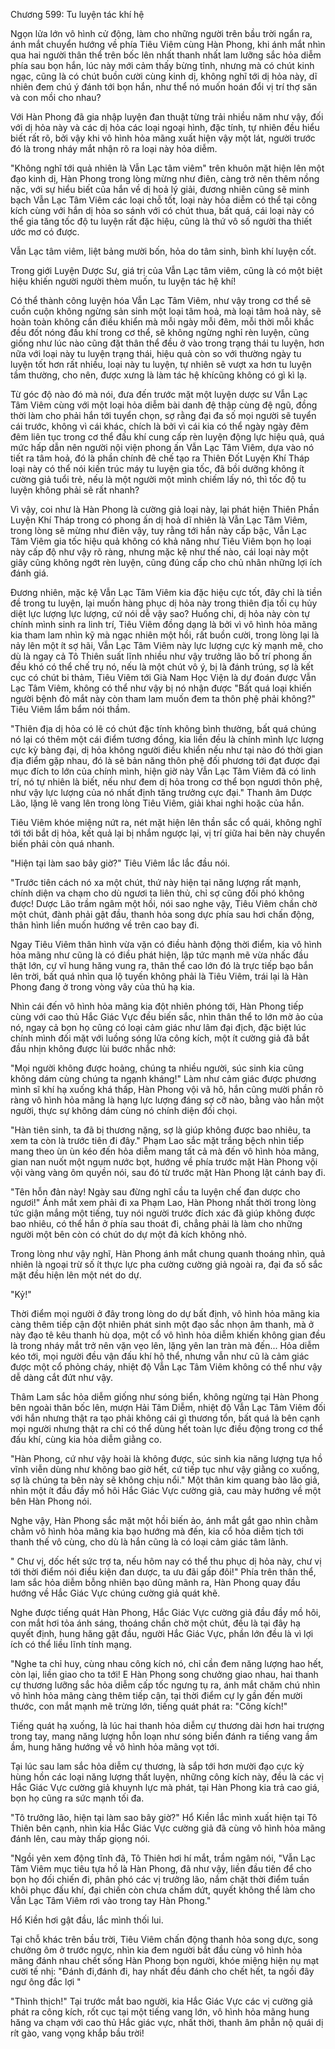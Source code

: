 




Chương 599: Tu luyện tác khí hệ


Ngọn lửa lớn vô hình cử động, làm cho những người trên bầu trời ngẩn ra, ánh mắt chuyển hướng về phía Tiêu Viêm cùng Hàn Phong, khi ánh mắt nhìn qua hai người thân thể trên bốc lên nhất thanh nhất lam lưỡng sắc hỏa diễm phía sau bọn hắn, lúc này mới cảm thấy bừng tỉnh, nhưng mà có chút kinh ngạc, cũng là có chút buồn cười cùng kinh dị, không nghĩ tới dị hỏa này, dĩ nhiên đem chú ý đánh tới bọn hắn, như thể nó muốn hoán đổi vị trí thợ săn và con mồi cho nhau?

Với Hàn Phong đã gia nhập luyện đan thuật từng trải nhiều năm như vậy, đối với dị hỏa này và các dị hỏa các loại ngoại hình, đặc tính, tự nhiên đều hiểu biết rất rõ, bởi vậy khi vô hình hỏa mãng xuất hiện vậy một lát, người trước đó là trong nháy mắt nhận rõ ra loại này hỏa diễm.

"Không nghĩ tới quả nhiên là Vẫn Lạc tâm viêm" trên khuôn mặt hiện lên một đạo kinh dị, Hàn Phong trong lòng mừng như điên, càng trở nên thêm nồng nặc, với sự hiểu biết của hắn về dị hoả lý giải, đương nhiên cũng sẽ minh bạch Vẫn Lạc Tâm Viêm các loại chỗ tốt, loại này hỏa diễm có thể tại công kích cùng với hắn dị hỏa so sánh với có chút thua, bất quá, cái loại này có thể gia tăng tốc độ tu luyện rất đặc hiệu, cũng là thứ vô số người tha thiết ước mơ có được.

Vẫn Lạc tâm viêm, liệt bảng mười bốn, hỏa do tâm sinh, bình khí luyện cốt.

Trong giới Luyện Dược Sư, giá trị của Vẫn Lạc tâm viêm, cũng là có một biệt hiệu khiến người người thèm muốn, tu luyện tác hệ khí!

Có thể thành công luyện hóa Vẫn Lạc Tâm Viêm, như vậy trong cơ thể sẽ cuồn cuộn không ngừng sản sinh một loại tâm hoả, mà loại tâm hoả này, sẽ hoàn toàn không cần điều khiển mà mỗi ngày mỗi đêm, mỗi thời mỗi khắc đều đốt nóng đấu khí trong cơ thể, sẽ không ngừng nghỉ rèn luyện, cũng giống như lúc nào cũng đặt thân thể đều ở vào trong trạng thái tu luyện, hơn nữa với loại này tu luyện trạng thái, hiệu quả còn so với thường ngày tu luyện tốt hơn rất nhiều, loại này tu luyện, tự nhiên sẽ vượt xa hơn tu luyện tầm thường, cho nên, được xưng là làm tác hệ khícũng không có gì kì lạ.

Từ góc độ nào đó mà nói, đưa đến trước mặt một luyện dược sư Vẫn Lạc Tâm Viêm cùng với một loại hỏa diễm bài danh đệ thập cùng đệ ngũ, đồng thời làm cho phải hắn tới tuyển chọn, sợ rằng đại đa số mọi người sẽ tuyển cái trước, không vì cái khác, chích là bởi vì cái kia có thể ngày ngày đêm đêm liên tục trong cơ thể đấu khí cung cấp rèn luyện động lực hiệu quả, quá mức hấp dẫn nên người nội viện phong ấn Vẫn Lạc Tâm Viêm, dựa vào nó tiết ra tâm hoả, đó là phần chính đê chế tạo ra Thiên Đốt Luyện Khí Tháp loại này có thể nói kiến trúc máy tu luyện gia tốc, đã bồi dưỡng không ít cường giả tuổi trẻ, nếu là một người một mình chiếm lấy nó, thì tốc độ tu luyện không phải sẽ rất nhanh?

Vì vậy, coi như là Hàn Phong là cường giả loại này, lại phát hiện Thiên Phần Luyện Khí Tháp trong có phong ấn dị hoả dĩ nhiên là Vẫn Lạc Tâm Viêm, trong lòng sẽ mừng như điên vậy, tuy rằng tới hắn này cấp bậc, Vẫn Lạc Tâm Viêm gia tốc hiệu quả không có khả năng như Tiêu Viêm bọn họ loại này cấp độ như vậy rõ ràng, nhưng mặc kệ như thế nào, cái loại này một giây cũng không ngớt rèn luyện, cũng đúng cấp cho chủ nhân những lợi ích đánh giá.

Đương nhiên, mặc kệ Vẫn Lạc Tâm Viêm kia đặc hiệu cực tốt, đây chỉ là tiền đề trong tu luyện, lại muốn hàng phục dị hỏa này trong thiên địa tối cụ hủy diệt lực lượng lực lượng, cứ nói dễ vậy sao? Huống chi, dị hỏa này còn tự chính mình sinh ra linh trí, Tiêu Viêm đồng dạng là bởi vì vô hình hỏa mãng kia tham lam nhìn kỹ mà ngạc nhiên một hồi, rất buồn cười, trong lòng lại là nảy lên một ít sợ hãi, Vẫn Lạc Tâm Viêm này lực lượng cực kỳ mạnh mẽ, cho dù là ngay cả Tô Thiên suất lĩnh nhiều như vậy trưởng lão bố trí phong ấn đều khó có thể chế trụ nó, nếu là một chút vô ý, bị là đánh trúng, sợ là kết cục có chút bi thảm, Tiêu Viêm tới Già Nam Học Viện là dự đoán được Vẫn Lạc Tâm Viêm, không có thể như vậy bị nó nhận được "Bất quá loại khiến người bệnh đỏ mắt này còn tham lam muốn đem ta thôn phệ phải không?" Tiêu Viêm lẩm bẩm nói thầm.

"Thiên địa dị hỏa có lẽ có chút đặc tính không bình thường, bất quá chúng nó lại có thêm một cái điểm tương đồng, kia liền đều là chính mình lực lượng cực kỳ bàng đại, dị hỏa không người điều khiển nếu như tại nào đó thời gian địa điểm gặp nhau, đó là sẽ bản năng thôn phệ đối phương tới đạt được đại mục đích to lớn của chính mình, hiện giờ này Vẫn Lạc Tâm Viêm đã có linh trí, nó tự nhiên là biết, nếu như đem dị hỏa trong cơ thể bọn ngươi thôn phệ, như vậy lực lượng của nó nhất định tăng trưởng cực đại." Thanh âm Dược Lão, lặng lẽ vang lên trong lòng Tiêu Viêm, giải khai nghi hoặc của hắn.

Tiêu Viêm khóe miệng nứt ra, nét mặt hiện lên thần sắc cổ quái, không nghĩ tới tới bắt dị hỏa, kết quả lại bị nhắm ngược lại, vị trí giữa hai bên này chuyển biến phải còn quá nhanh.

"Hiện tại làm sao bây giờ?" Tiêu Viêm lắc lắc đầu nói.

"Trước tiên cách nó xa một chút, thứ này hiện tại năng lượng rất mạnh, chính diện va chạm cho dù ngươi ta liên thủ, chỉ sợ cũng đối phó không được! Dược Lão trầm ngâm một hồi, nói sao nghe vậy, Tiêu Viêm chần chờ một chút, đành phải gật đầu, thanh hỏa song dực phía sau hơi chấn động, thân hình liền muốn hướng về trên cao bay đi.

Ngay Tiêu Viêm thân hình vừa vặn có điều hành động thời điểm, kia vô hình hỏa mãng như cũng là có điều phát hiện, lập tức mạnh mẽ vừa nhấc đầu thật lớn, cự vĩ hung hăng vung ra, thân thể cao lớn đó là trực tiếp bạo bắn lên trời, bất quá nhìn qua lộ tuyến không phải là Tiêu Viêm, trái lại là Hàn Phong đang ở trong vòng vây của thủ hạ kia.

Nhìn cái đến vô hình hỏa mãng kia đột nhiên phóng tới, Hàn Phong tiếp cùng với cao thủ Hắc Giác Vực đều biến sắc, nhìn thân thể to lớn mờ ảo của nó, ngay cả bọn họ cũng có loại cảm giác như lâm đại địch, đặc biệt lúc chính mình đối mặt với luồng sóng lửa công kích, một ít cường giả đã bắt đầu nhịn không được lùi bước nhắc nhở:

"Mọi người không được hoảng, chúng ta nhiều người, súc sinh kia cũng không dám cùng chúng ta ngạnh kháng!" Làm như cảm giác được phương mình sĩ khí hạ xuống khá thấp, Hàn Phong vội vã hô, hắn cũng mười phần rõ ràng vô hình hỏa mãng là hạng lực lượng đáng sợ cỡ nào, bằng vào hắn một người, thực sự không dám cùng nó chính diện đối chọi.

"Hàn tiên sinh, ta đã bị thương nặng, sợ là giúp không được bao nhiêu, ta xem ta còn là trước tiên đi đây." Phạm Lao sắc mặt trắng bệch nhìn tiếp mang theo ùn ùn kéo đến hỏa diễm mang tất cả mà đến vô hình hỏa mãng, gian nan nuốt một ngụm nước bọt, hướng về phía trước mặt Hàn Phong vội vội vàng vàng ôm quyền nói, sau đó từ trước mặt Hàn Phong lật cánh bay đi.

"Tên hỗn đản này! Ngày sau đừng nghĩ cầu ta luyện chế đan dược cho ngươi!" Ánh mắt xem phải đi xa Phạm Lao, Hàn Phong nhất thời trong lòng tức giận mắng một tiếng, tuy nói người trước đích xác đã giúp không được bao nhiêu, có thể hắn ở phía sau thoát đi, chẳng phải là làm cho những người một bên còn có chút do dự một đả kích không nhỏ.

Trong lòng như vậy nghĩ, Hàn Phong ánh mắt chung quanh thoáng nhìn, quả nhiên là ngoại trừ số ít thực lực pha cường cường giả ngoài ra, đại đa số sắc mặt đều hiện lên một nét do dự.

"Kỷ!"

Thời điểm mọi người ở đây trong lòng do dự bất định, vô hình hỏa mãng kia càng thêm tiếp cận đột nhiên phát sinh một đạo sắc nhọn âm thanh, mà ở này đạo tê kêu thanh hù dọa, một cổ vô hình hỏa diễm khiến không gian đều là trong nháy mắt trở nên vặn vẹo lên, lặng yên lan tràn mà đến... Hỏa diễm kéo tới, mọi người đều vận đấu khí hộ thể, nhưng vẫn như cũ là cảm giác được một cổ phỏng cháy, nhiệt độ Vẫn Lạc Tâm Viêm không có thể như vậy dễ dàng cắt đứt như vậy.

Thâm Lam sắc hỏa diễm giống như sóng biển, không ngừng tại Hàn Phong bên ngoài thân bốc lên, mượn Hải Tâm Diễm, nhiệt độ Vẫn Lạc Tâm Viêm đối với hắn nhưng thật ra tạo phải không cái gì thương tổn, bất quá là bên cạnh mọi người nhưng thật ra chỉ có thể dùng hết toàn lực điều động trong cơ thể đấu khí, cùng kia hỏa diễm giằng co.

"Hàn Phong, cứ như vậy hoài là không được, súc sinh kia năng lượng tựa hồ vĩnh viễn dùng như không bao giờ hết, cứ tiếp tục như vậy giằng co xuống, sợ là chúng ta bên này sẽ không chịu nổi." Một thân kim quang bào lão giả, nhìn một ít đầu đầy mồ hôi Hắc Giác Vực cường giả, cau mày hướng về một bên Hàn Phong nói.

Nghe vậy, Hàn Phong sắc mặt một hồi biến ảo, ánh mắt gắt gao nhìn chằm chằm vô hình hỏa mãng kia bạo hướng mà đến, kia cổ hỏa diễm tịch tới thanh thế vô cùng, cho dù là hắn cũng là có loại cảm giác tâm lãnh.

" Chư vị, dốc hết sức trợ ta, nếu hôm nay có thể thu phục dị hỏa này, chư vị tới thời điểm nói điều kiện đan dược, ta ưu đãi gấp đôi!" Phía trên thân thể, lam sắc hỏa diễm bỗng nhiên bạo dũng mãnh ra, Hàn Phong quay đầu hướng về Hắc Giác Vực chúng cường giả quát khẽ.

Nghe được tiếng quát Hàn Phong, Hắc Giác Vực cường giả đầu đầy mồ hôi, con mắt hơi tỏa ánh sáng, thoáng chần chờ một chút, đều là tại đây hạ quyết định, hung hăng gật đầu, người Hắc Giác Vực, phần lớn đều là vì lợi ích có thể liều lĩnh tính mạng.

"Nghe ta chỉ huy, cùng nhau công kích nó, chỉ cần đem năng lượng hao hết, còn lại, liền giao cho ta tới! E Hàn Phong song chưởng giao nhau, hai thanh cự thương lưỡng sắc hỏa diễm cấp tốc ngưng tụ ra, ánh mắt chăm chú nhìn vô hình hỏa mãng càng thêm tiếp cận, tại thời điểm cự ly gần đến mười thước, con mắt mạnh mẽ trừng lớn, tiếng quát phát ra: "Công kích!"

Tiếng quát hạ xuống, là lúc hai thanh hỏa diễm cự thương dài hơn hai trượng trong tay, mang năng lượng hỗn loạn như sóng biển đánh ra tiếng vang ầm ầm, hung hăng hướng về vô hình hỏa mãng vọt tới.

Tại lúc sau lam sắc hỏa diễm cự thương, là sắp tới hơn mười đạo cực kỳ hùng hồn các loại năng lượng thất luyện, những công kích này, đều là các vị Hắc Giác Vực cường giả khuynh lực mà phát, tại Hàn Phong kia trả cao giá, bọn họ cũng ra sức mạnh tối đa.

"Tô trưởng lão, hiện tại làm sao bây giờ?" Hổ Kiền lắc mình xuất hiện tại Tô Thiên bên cạnh, nhìn kia Hắc Giác Vực cường giả đã cùng vô hình hỏa mãng đánh lên, cau mày thấp giọng nói.

"Ngồi yên xem động tĩnh đã, Tô Thiên hơi hí mắt, trầm ngâm nói, "Vẫn Lạc Tâm Viêm mục tiêu tựa hồ là Hàn Phong, đã như vậy, liền đầu tiên để cho bọn họ đối chiến đi, phân phó các vị trưởng lão, nắm chặt thời điểm tuần khôi phục đấu khí, đại chiến còn chưa chấm dứt, quyết không thể làm cho Vẫn Lạc Tâm Viêm rơi vào trong tay Hàn Phong."

Hổ Kiền hơi gật đầu, lắc mình thối lui.

Tại chỗ khác trên bầu trời, Tiêu Viêm chấn động thanh hỏa song dực, song chưởng ôm ở trước ngực, nhìn kia đem người bắt đầu cùng vô hình hỏa mãng đánh nhau chết sống Hàn Phong bọn người, khóe miệng hiện nụ mạt cười tế nhị: "Đánh đi,đánh đi, hay nhất đều đánh cho chết hết, ta ngồi đây ngư ông đắc lợi "

"Thình thịch!" Tại trước mắt bao người, kia Hắc Giác Vực các vị cường giả phát ra công kích, rốt cục tại một tiếng vang lớn, vô hình hỏa mãng hung hăng va chạm với cao thủ Hắc giác vực, nhất thời, thanh âm phẫn nộ quái dị rít gào, vang vọng khắp bầu trời!




